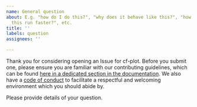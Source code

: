 ```yaml
---
name: General question
about: E.g. "how do I do this?", "why does it behave like this?", "how can I make
  this run faster?", etc.
title: ''
labels: question
assignees: ''

---
```


Thank you for considering opening an Issue for cf-plot. Before you submit one, please
ensure you are familiar with our contributing guidelines, which can be found
[here in a dedicated section in the documentation](https://ncas-cms.github.io/cf-plot/support.html).
We also have a [code of conduct](https://github.com/NCAS-CMS/cf-plot/blob/main/CODE_OF_CONDUCT.md)
to facilitate a respectful and welcoming environment which you
should abide by.

Please provide details of your question.

